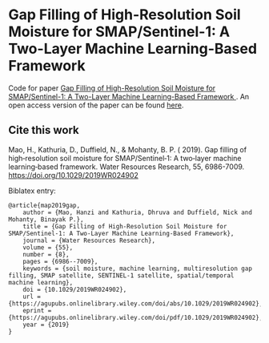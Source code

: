 # Gap Filling of High-Resolution Soil Moisture for SMAP/Sentinel-1: A Two-Layer Machine Learning-Based Framework
Code for paper [Gap Filling of High-Resolution Soil Moisture for SMAP/Sentinel-1: A Two-Layer Machine Learning-Based Framework
](https://agupubs.onlinelibrary.wiley.com/doi/abs/10.1029/2019WR024902). An open access version of the paper can be found [here](https://eartharxiv.org/ce865/).


## Cite this work
Mao, H., Kathuria, D., Duffield, N., & Mohanty, B. P. ( 2019). Gap filling of high‐resolution soil moisture for SMAP/Sentinel‐1: A two‐layer machine learning‐based framework. Water Resources Research, 55, 6986-7009. https://doi.org/10.1029/2019WR024902

Biblatex entry:

    @article{map2019gap,
        author = {Mao, Hanzi and Kathuria, Dhruva and Duffield, Nick and Mohanty, Binayak P.},
        title = {Gap Filling of High-Resolution Soil Moisture for SMAP/Sentinel-1: A Two-Layer Machine Learning-Based Framework},
        journal = {Water Resources Research},
        volume = {55},
        number = {8},
        pages = {6986--7009},
        keywords = {soil moisture, machine learning, multiresolution gap filling, SMAP satellite, SENTINEL-1 satellite, spatial/temporal machine learning},
        doi = {10.1029/2019WR024902},
        url = {https://agupubs.onlinelibrary.wiley.com/doi/abs/10.1029/2019WR024902},
        eprint = {https://agupubs.onlinelibrary.wiley.com/doi/pdf/10.1029/2019WR024902},
        year = {2019}
    }